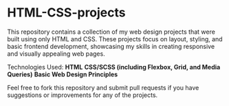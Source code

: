 # HTML-CSS-projects

This repository contains a collection of my web design projects that were built using only HTML and CSS. These projects focus on layout, styling, and basic frontend development, showcasing my skills in creating responsive and visually appealing web pages.

Technologies Used:
**HTML**
**CSS/SCSS (including Flexbox, Grid, and Media Queries)**
**Basic Web Design Principles**

Feel free to fork this repository and submit pull requests if you have suggestions or improvements for any of the projects.
